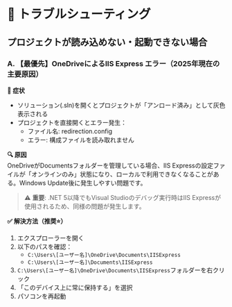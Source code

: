 # 🚨 トラブルシューティング

## プロジェクトが読み込めない・起動できない場合

### A. 【最優先】OneDriveによるIIS Express エラー（2025年現在の主要原因）

**🎯 症状**
- ソリューション(.sln)を開くとプロジェクトが「アンロード済み」として灰色表示される
- プロジェクトを直接開くとエラー発生：
  - ファイル名: redirection.config
  - エラー: 構成ファイルを読み取れません

**🔍 原因**  
OneDriveがDocumentsフォルダーを管理している場合、IIS Expressの設定ファイルが「オンラインのみ」状態になり、ローカルで利用できなくなることがある。Windows Update後に発生しやすい問題です。

> ⚠️ **重要**: .NET 5以降でもVisual Studioのデバッグ実行時はIIS Expressが使用されるため、同様の問題が発生します。

**✅ 解決方法（推奨⭐）**
1. エクスプローラーを開く
2. 以下のパスを確認：
   - `C:\Users\[ユーザー名]\OneDrive\Documents\IISExpress`
   - `C:\Users\[ユーザー名]\Documents\IISExpress`
3. `C:\Users\[ユーザー名]\OneDrive\Documents\IISExpress`フォルダーを右クリック
4. 「このデバイス上に常に保持する」を選択
5. パソコンを再起動
